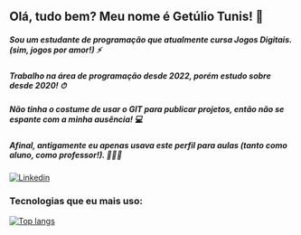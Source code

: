 
 ##  Olá, tudo bem? Meu nome é Getúlio Tunis! 👋
 ##### Sou um estudante de programação que atualmente cursa Jogos Digitais. (sim, jogos por amor!) ⚡
 ##### Trabalho na área de programação desde 2022, porém estudo sobre desde 2020! ⏱
 ##### Não tinha o costume de usar o GIT para publicar projetos, então não se espante com a minha ausência! 💻
 ##### Afinal, antigamente eu apenas usava este perfil para aulas (tanto como aluno, como professor!). 🧑🏿‍🏫

[![Linkedin](https://img.shields.io/badge/LinkedIn-0077B5?style=for-the-badge&logo=linkedin&logoColor=white)](https://www.linkedin.com/in/getulio-tunis/)

### Tecnologias que eu mais uso:

[![Top langs](https://github-readme-stats.vercel.app/api/top-langs/?username=getulin)](https://github.com/getulin/github-readme-stats)

